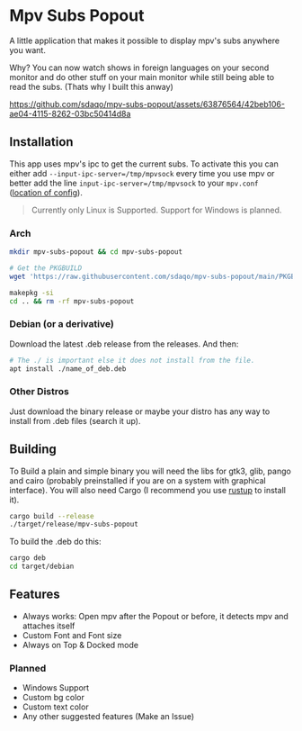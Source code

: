 # Mpv Subs Popout 
A little application that makes it possible to display mpv's subs anywhere you want.

Why? You can now watch shows in foreign languages on your second monitor and do other stuff on your main monitor while still being able to read the subs. (Thats why I built this anway)

https://github.com/sdaqo/mpv-subs-popout/assets/63876564/42beb106-ae04-4115-8262-03bc50414d8a


## Installation
This app uses mpv's ipc to get the current subs. To activate this you can either add `--input-ipc-server=/tmp/mpvsock` every time you use mpv or better add the line `input-ipc-server=/tmp/mpvsock` to your `mpv.conf` ([location of config](https://mpv.io/manual/stable/#files)).

> Currently only Linux is Supported. Support for Windows is planned.

### Arch
```sh
mkdir mpv-subs-popout && cd mpv-subs-popout

# Get the PKGBUILD
wget 'https://raw.githubusercontent.com/sdaqo/mpv-subs-popout/main/PKGBUILD'

makepkg -si
cd .. && rm -rf mpv-subs-popout
```

### Debian (or a derivative)
Download the latest .deb release from the releases. And then:

```sh
# The ./ is important else it does not install from the file.
apt install ./name_of_deb.deb
```

### Other Distros
Just download the binary release or maybe your distro has any way to install from .deb files (search it up).


## Building
To Build a plain and simple binary you will need the libs for gtk3, glib, pango and cairo (probably preinstalled if you are on a system with graphical interface). You will also need Cargo (I recommend you use [rustup](https://rustup.rs/) to install it).
```sh
cargo build --release
./target/release/mpv-subs-popout
```
To build the .deb do this:
```sh
cargo deb
cd target/debian
```


## Features
- Always works: Open mpv after the Popout or before, it detects mpv and attaches itself
- Custom Font and Font size
- Always on Top & Docked mode

### Planned
- Windows Support
- Custom bg color
- Custom text color
- Any other suggested features (Make an Issue)
